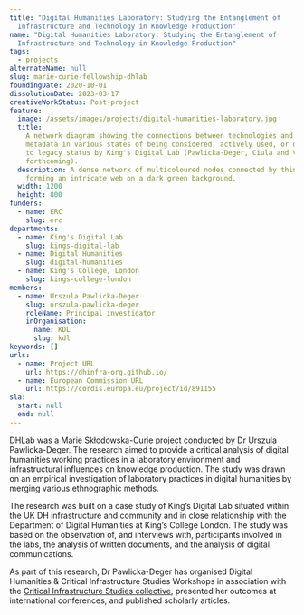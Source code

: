 ```yaml
---
title: "Digital Humanities Laboratory: Studying the Entanglement of
  Infrastructure and Technology in Knowledge Production"
name: "Digital Humanities Laboratory: Studying the Entanglement of
  Infrastructure and Technology in Knowledge Production"
tags:
  - projects
alternateName: null
slug: marie-curie-fellowship-dhlab
foundingDate: 2020-10-01
dissolutionDate: 2023-03-17
creativeWorkStatus: Post-project
feature:
  image: /assets/images/projects/digital-humanities-laboratory.jpg
  title:
    A network diagram showing the connections between technologies and their
    metadata in various states of being considered, actively used, or deprecated
    to legacy status by King's Digital Lab (Pawlicka-Deger, Ciula and Vieira,
    forthcoming).
  description: A dense network of multicoloured nodes connected by thin lines,
    forming an intricate web on a dark green background.
  width: 1200
  height: 800
funders:
  - name: ERC
    slug: erc
departments:
  - name: King's Digital Lab
    slug: kings-digital-lab
  - name: Digital Humanities
    slug: digital-humanities
  - name: King's College, London
    slug: kings-college-london
members:
  - name: Urszula Pawlicka-Deger
    slug: urszula-pawlicka-deger
    roleName: Principal investigator
    inOrganisation:
      name: KDL
      slug: kdl
keywords: []
urls:
  - name: Project URL
    url: https://dhinfra-org.github.io/
  - name: European Commission URL
    url: https://cordis.europa.eu/project/id/891155
sla:
  start: null
  end: null
---
```


DHLab was a Marie Skłodowska-Curie project conducted by Dr Urszula Pawlicka-Deger. The research aimed to provide a critical analysis of digital humanities working practices in a laboratory environment and infrastructural influences on knowledge production. The study was drawn on an empirical investigation of laboratory practices in digital humanities by merging various ethnographic methods.

The research was built on a case study of King’s Digital Lab situated within the UK DH infrastructure and community and in close relationship with the Department of Digital Humanities at King’s College London. The study was based on the observation of, and interviews with, participants involved in the labs, the analysis of written documents, and the analysis of digital communications.

As part of this research, Dr Pawlicka-Deger has organised Digital Humanities & Critical Infrastructure Studies Workshops in association with the [Critical Infrastructure Studies collective](https://cistudies.org/), presented her outcomes at international conferences, and published scholarly articles.
